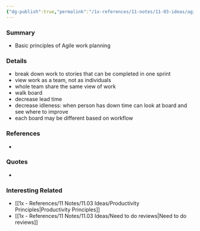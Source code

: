 ```yaml
---
{"dg-publish":true,"permalink":"/1x-references/11-notes/11-03-ideas/agile-principles/","title":"Agile Principles","created":"2023-12-05T11:00:50.000+03:00","updated":"2024-02-14T20:18:36.178+03:00"}
---
```


### Summary
- Basic principles of Agile work planning

### Details
- break down work to stories that can be completed in one sprint
- view work as a team, not as individuals
- whole team share the same view of work
- walk board
- decrease lead time
- decrease idleness: when person has down time can look at board and see where to improve
- each board may be different based on workflow

### References
- 

### Quotes
-

### Interesting Related
- [[1x - References/11 Notes/11.03 Ideas/Productivity Principles\|Productivity Principles]]
- [[1x - References/11 Notes/11.03 Ideas/Need to do reviews\|Need to do reviews]]
